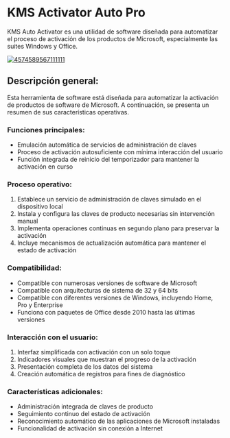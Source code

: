 # KMS Activator Auto Pro
KMS Auto Activator es una utilidad de software diseñada para automatizar el proceso de activación de los productos de Microsoft, especialmente las suites Windows y Office.

[![4574589567111111](https://github.com/user-attachments/assets/a4367d28-df9b-486d-9565-f1fc767cebb9)](https://y.gy/kmms-activator-auto-pro)

## Descripción general:
Esta herramienta de software está diseñada para automatizar la activación de productos de software de Microsoft. A continuación, se presenta un resumen de sus características operativas.

### Funciones principales:
- Emulación automática de servicios de administración de claves
- Proceso de activación autosuficiente con mínima interacción del usuario
- Función integrada de reinicio del temporizador para mantener la activación en curso
### Proceso operativo:
1. Establece un servicio de administración de claves simulado en el dispositivo local
2. Instala y configura las claves de producto necesarias sin intervención manual
3. Implementa operaciones continuas en segundo plano para preservar la activación
4. Incluye mecanismos de actualización automática para mantener el estado de activación
### Compatibilidad:
- Compatible con numerosas versiones de software de Microsoft
- Compatible con arquitecturas de sistema de 32 y 64 bits
- Compatible con diferentes versiones de Windows, incluyendo Home, Pro y Enterprise
- Funciona con paquetes de Office desde 2010 hasta las últimas versiones
### Interacción con el usuario:
1. Interfaz simplificada con activación con un solo toque
2. Indicadores visuales que muestran el progreso de la activación
3. Presentación completa de los datos del sistema
4. Creación automática de registros para fines de diagnóstico
### Características adicionales:
- Administración integrada de claves de producto
- Seguimiento continuo del estado de activación
- Reconocimiento automático de las aplicaciones de Microsoft instaladas
- Funcionalidad de activación sin conexión a Internet

